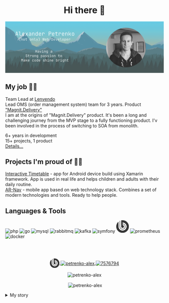 <h1 align="center">Hi there 👋</h1>

<img src="/img/profile-cover.png" alt="Alexander Petrenko profile cover. (not-only) Web Developer">
  
## My job 👨‍💻
Team Lead at [Lenvendo](https://github.com/lenvendo)  
Lead OMS (order management system) team for 3 years. Product ["Magnit.Delivery"](https://promokod.magnit.ru/)  
I am at the origins of "Magnit.Delivery" product. It's been a long and challenging journey from the MVP stage to a fully functioning product. I'v been involved in the process of switching to SOA from monolith.
  
6+ years in development  
15+ projects, 1 product  
[Details...](/02_CAREER_LENVENDO.md)

## Projects I'm proud of 🎉👏
[Interactive Timetable](https://github.com/petrenko-alex/interactive-timetable-for-autists) - app for Android device build using Xamarin framework. App is used in real life and helps children and adults with their daily routine.  
[AR-Nav](https://github.com/petrenko-alex/ar-nav) - mobile app based on web technology stack. Combines a set of modern technologies and tools. Ready to help people.


## Languages & Tools
<p align="left">
  <img src="https://cdn.jsdelivr.net/npm/simple-icons@v4/icons/php.svg" alt="php" width="40" height="40"/>
  <img src="https://cdn.jsdelivr.net/npm/simple-icons@4.25.0/icons/go.svg" alt="go" width="40" height="40"/>
  <img src="https://cdn.jsdelivr.net/npm/simple-icons@v4/icons/mysql.svg" alt="mysql" width="40" height="40"/>
  <img src="https://cdn.jsdelivr.net/npm/simple-icons@4.25.0/icons/rabbitmq.svg" alt="rabbitmq" width="40" height="40"/>
  <img src="https://cdn.jsdelivr.net/npm/simple-icons@4.25.0/icons/apachekafka.svg" alt="kafka" width="40" height="40"/>
  <img src="https://cdn.jsdelivr.net/npm/simple-icons@4.25.0/icons/symfony.svg" alt="symfony" width="40" height="40"/>
  <img src="/img/bitrix-icon.png" alt="bitrix" width="40" height="40"/>
  <img src="https://cdn.jsdelivr.net/npm/simple-icons@4.25.0/icons/prometheus.svg" alt="prometheus" width="40" height="40"/> 
  <img src="https://cdn.jsdelivr.net/npm/simple-icons@4.25.0/icons/docker.svg" alt="docker" width="40" height="40"/> 

</p>
  
<br/><br/>
<p align="center">
  <a href="https://dev.1c-bitrix.ru/learning/resume.php?ID=94618364-1385449" target="_blank">
    <img align="center" src="/img/bitrix-icon.png" alt="94618364-1385449" height="30" width="30" />
  </a>
  <a href="https://www.linkedin.com/in/petrenko-alex/" target="_blank">
    <img align="center" src="https://cdn.jsdelivr.net/npm/simple-icons@3.0.1/icons/linkedin.svg" alt="petrenko-alex" height="30" width="30" />
  </a>
  <a href="https://stackoverflow.com/users/7576794" target="_blank">
    <img align="center" src="https://cdn.jsdelivr.net/npm/simple-icons@3.0.1/icons/stackoverflow.svg" alt="7576794" height="30" width="30" />
  </a>
</p>
<p align="center"> <img src="https://komarev.com/ghpvc/?username=petrenko-alex" alt="petrenko-alex" /></p>
<p align="center">&nbsp;<img align="center" src="https://github-readme-stats.vercel.app/api?username=petrenko-alex&show_icons=true" alt="petrenko-alex" /></p>

<details>
  <summary>My story</summary>
<br>  
  
📅 **2013 - 2019**  
  
I started learning programming at the university.
At first I worked on developing algorithmic thinking and wrote simple programs using [Kumir](https://www.niisi.ru/kumir/) system.

My first real programming language was C. Learning C evolved into learning C++. I trained on console applications. Two of them left in my repos: [Array Range Analyzer](https://github.com/petrenko-alex/array-range-analyzer) and [Snake Case Variable](https://github.com/petrenko-alex/snake-case-variable).

Then I moved to UI applications based on QT framework.
Several examples have survived in my archive repos: [Turing Machine](https://github.com/petrenko-alex/turing-machine), [Rent Something](https://github.com/petrenko-alex/rent-something), [VK Messenger](https://github.com/petrenko-alex/vk-messenger) and some others.

The next programming language I took up was Java. Simple games were made as training projects: [Bad Magic](https://github.com/petrenko-alex/bad-magic-game) and [Angry Dish](https://github.com/melihovv/angry-dish-game).

I also learned databases, algorithms, patterns, OOP, design and construction principles, version control systems, diagrams and more. Even tried myself in Assembler :)


Studying at university I developed a couple of projects I am proud of:  
My Bachelor thesis: [Interactive Timetable](https://github.com/petrenko-alex/interactive-timetable-for-autists) - app for Android device build using Xamarin framework. App is used in real life and helps children and adults.  
My Master thesis: [AR-Nav](https://github.com/petrenko-alex/ar-nav) - mobile application based on web technology stack. Combines a set of modern technologies and tools.  

📅 **2017 - 2021**  
  
For more than 3 years I have been working as a Middle Backend developer at [INTERVOLGA](https://github.com/intervolga).

We develop sites using Bitrix framework.  
I mostly work on the development and support of online shops for small and medium-sized businesses.
Also projects not related to e-commerce.  
Sometimes [I write articles](https://www.intervolga.ru/blog/?authorID=61160), work on modules and internal company projects.  
As of 2020 I took part in the development of over 15 projects. Some of them are in my [portfolio](https://www.intervolga.ru/people/aleksandr_p/) on the company's website.  
Check out some [details...](/CAREER_INTERVOLGA.md)  
  
📅 **2021 - today**  
WIP. Come back soon... 
</details>
